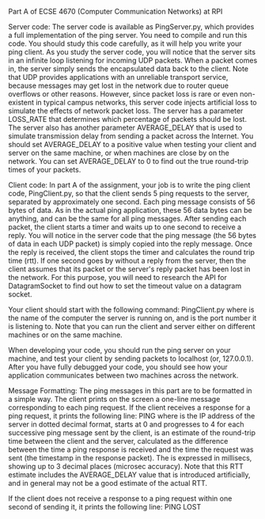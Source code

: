 Part A of ECSE 4670 (Computer Communication Networks) at RPI

Server code:
The server code is available as PingServer.py, which provides a full implementation of
the ping server. You need to compile and run this code. You should study this code
carefully, as it will help you write your ping client. As you study the server code, you will
notice that the server sits in an infinite loop listening for incoming UDP packets. When a
packet comes in, the server simply sends the encapsulated data back to the client.
Note that UDP provides applications with an unreliable transport service, because
messages may get lost in the network due to router queue overflows or other reasons.
However, since packet loss is rare or even non-existent in typical campus networks, this
server code injects artificial loss to simulate the effects of network packet loss. The server
has a parameter LOSS_RATE that determines which percentage of packets should be
lost. The server also has another parameter AVERAGE_DELAY that is used to simulate
transmission delay from sending a packet across the Internet. You should set
AVERAGE_DELAY to a positive value when testing your client and server on the same
machine, or when machines are close by on the network. You can set
AVERAGE_DELAY to 0 to find out the true round-trip times of your packets.

Client code:
In part A of the assignment, your job is to write the ping client code, PingClient.py, so
that the client sends 5 ping requests to the server, separated by approximately one second.
Each ping message consists of 56 bytes of data. As in the actual ping application, these
56 data bytes can be anything, and can be the same for all ping messages. After sending 
each packet, the client starts a timer and waits up to one second to receive a reply. You
will notice in the server code that the ping message (the 56 bytes of data in each UDP
packet) is simply copied into the reply message. Once the reply is received, the client
stops the timer and calculates the round trip time (rtt). If one second goes by without a
reply from the server, then the client assumes that its packet or the server's reply packet
has been lost in the network. For this purpose, you will need to research the API for
DatagramSocket to find out how to set the timeout value on a datagram socket.

Your client should start with the following command:
PingClient.py <host-name> <port-number>
where <host-name> is the name of the computer the server is running on, and <portnumber> is the port number it is listening to. Note that you can run the client and server
either on different machines or on the same machine.

When developing your code, you should run the ping server on your machine, and test
your client by sending packets to localhost (or, 127.0.0.1). After you have fully debugged
your code, you should see how your application communicates between two machines
across the network.

Message Formatting:
The ping messages in this part are to be formatted in a simple way. The client prints on
the screen a one-line message corresponding to each ping request. If the client receives a
response for a ping request, it prints the following line:
  PING <server-ip-address> <sequence-number> <rtt-estimate>
where <server-ip-adress> is the IP address of the server in dotted decimal format,
<sequence-number> starts at 0 and progresses to 4 for each successive ping message sent
by the client, <rtt-estimate> is an estimate of the round-trip time between the client and
the server, calculated as the difference between the time a ping response is received and
the time the request was sent (the timestamp in the response packet). The <rtt-estimate>
is expressed in millisecs, showing up to 3 decimal places (microsec accuracy). Note that
this RTT estimate includes the AVERAGE_DELAY value that is introduced artificially,
and in general may not be a good estimate of the actual RTT.
  
If the client does not receive a response to a ping request within one second of sending it,
it prints the following line:
 PING <server-ip-address> <sequence-number> LOST
